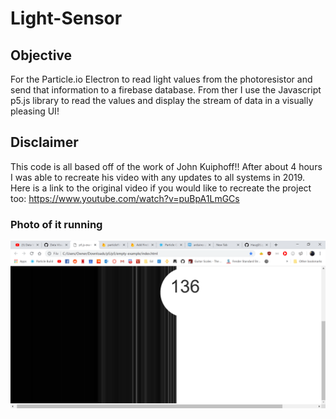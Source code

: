 # Light-Sensor

## Objective
For the Particle.io Electron to read light values from the photoresistor and send that information to a firebase database. From ther I use the Javascript p5.js library to read the values and display the stream of data in a visually pleasing UI!

## Disclaimer
This code is all based off of the work of John Kuiphoff!!
After about 4 hours I was able to recreate his video with any updates to all systems in 2019.
Here is a link to the original video if you would like to recreate the project too: https://www.youtube.com/watch?v=puBpA1LmGCs

### Photo of it running
![alt text](https://github.com/Haugf/Light-Sensor/blob/master/Capture.PNG)
